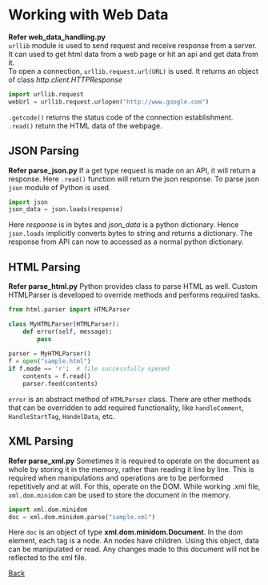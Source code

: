 # Working with Web Data
**Refer web_data_handling.py**  
```urllib``` module is used to send request and receive response from a server. It can used to get html data
from a web page or hit an api and get data from it.  
To open a connection, ```urllib.request.url(URL)``` is used. It returns an object
 of class *http.client.HTTPResponse*
```python
import urllib.request
webUrl = urllib.request.urlopen("http://www.google.com")
```

```.getcode()``` returns the status code of the connection establishment.  
```.read()``` return the HTML data of the webpage.  
## JSON Parsing
**Refer parse_json.py**
If a get type request is made on an API, it will return a response. Here ```.read()``` function will
return the json response. To parse json ```json``` module of Python is used.
```python
import json
json_data = json.loads(response)
```
Here *response* is in bytes and *json_data* is a python dictionary. Hence ```json.loads```
implicitly converts bytes to string and returns a dictionary. The response from API
can now to accessed as a normal python dictionary.

## HTML Parsing
**Refer parse_html.py**
Python provides class to parse HTML as well. Custom HTMLParser is developed to override methods and performs
required tasks.
```python
from html.parser import HTMLParser

class MyHTMLParser(HTMLParser):
    def error(self, message):
        pass
        
parser = MyHTMLParser()
f = open("sample.html")
if f.mode == 'r':  # file successfully opened
    contents = f.read()
    parser.feed(contents)

```
```error``` is an abstract method of ```HTMLParser``` class. There are other methods that can be overridden
to add required functionality, like ```handleComment```, ```HandleStartTag```, ```HandelData```, etc. 

## XML Parsing
**Refer parse_xml.py**
Sometimes it is required to operate on the document as whole
by storing it in the memory, rather than reading it line by line. This is required
when manipulations and operations are to be performed repetitively and at will. For this, 
operate on the DOM. While working .xml file, ```xml.dom.minidom``` can be used to store the
document in the memory.
```python
import xml.dom.minidom
doc = xml.dom.minidom.parse("sample.xml")
```
Here ```doc``` is an object of type **xml.dom.minidom.Document**. In the dom element, each tag is a node. An nodes 
have children. Using this object, data can be manipulated or read. Any changes made to this document will not be
reflected to the xml file.
  
[Back](/README.md)
